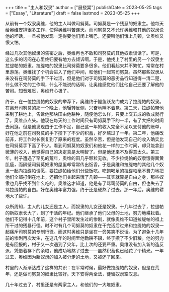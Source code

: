 +++
title = "主人和奴隶"
author = ["展挠棠"]
publishDate = 2023-05-25
tags = ["Essay", "Literature"]
draft = false
lastmod = 2023-05-25
+++

从前有一个奴隶奥维，他的主人叫做司努莫。司努莫是一个残忍的奴隶主。他每天给奥维安排很多工作，使得奥维叫苦连天。而司努莫又不允许奥维和其他的奴隶说他的坏话，一旦被他发现一定得要他们闭上嘴巴，还要叫他们饿上几顿，让奥维又恨又怕。

经过几次其他奴隶的告密之后，奥维再也不敢和司努莫的其他奴隶谈话了。可是，这么多的话闷在心里终归要有地方去倾诉啊。于是，他找上了村里的另一个奴隶主拉缇帕的奴隶。拉缇帕的奴隶比司努莫要多很多。他们看起来并不繁忙，常常在村里游荡。奥维找了个机会进入了他们中间，和他们一起骂司努莫。虽然那些奴隶从来没有在司努莫的手下干过活，但是他们对于司努莫的恶劣品行知道得一清二楚，什么做不完的工作啊，什么不能说的话啊，让奥维感觉他们比他自己还要了解他的苦闷。知音难觅，奥维开心极了。

终于，在一位拉缇帕的奴隶的举荐下，奥维终于鲤鱼跃龙门成为了拉缇帕的奴隶。在离开司努莫的那一个晚上，他辗转反侧，兴奋地睡不着觉。第二天，拉缇帕带他来到了耕地上，告诉他那块田由他耕种，随便他怎么样，只要上交五成的收成就行了。奥维点点头。他现在每天的工作时间只有司努莫手下的一半，有了大把的时间去闲逛。但是他发现由于工作不足，自己这一年的收入完全不足以支付他的账单，好在他之前在司努莫的手下攒下了不少的积蓄，好歹熬过了一年。第二年，他痛改前非，将工作时长恢复到了原来的程度。虽然辛苦，但是他发现自己的收入确实比在司努莫手下高了不少。看到司努莫的奴隶们和他花一样的工作时间，却只能拿到微薄的收入，他觉得自己的决定真是太明智了。但是他还来不及得意太久。第三年，村子遭遇了罕见的荒年，奥维的田几乎颗粒无收。不少拉缇帕的奴隶饿得面黄肌瘦，而隔壁司努莫奴隶的屋里却常常传出饭香。于是奥维和拉缇帕的其他几个奴隶一起向拉缇帕请愿，要拉缇帕给他们分些饭吃。吃饱喝足的拉缇帕毫不费力地把他们全部打倒在地上，还把他们关起来饿了几顿——其实就算是自由之身，那些奴隶也几乎找不到什么吃的。奥维这才知道，他是有了骂司努莫的自由，但也失去了骂拉缇帕的自由。好在奥维年富力强，终于还是硬熬了过去。那一年后，奥维的耕地大了些许。

众所周知，主人的儿女还是主人，而奴隶的儿女还是奴隶。十几年过去了，拉缇帕的新奴隶长大了，到了干活的年纪。他们继承了他们父母的土地，努力地耕耘着。他们不记得十几年前，这个村子里所发生过的惨剧，就像奥维不知道拉缇帕的祖上所干过的残暴行径。时不时有几个司努莫的奴隶在干完活后过来和拉缇帕的奴隶一起痛斥司努莫的专制行径。而这时奥维只是坐在一旁笑笑不说话。为了避免十几年前的惨剧再次发生，在这几年的时间里他勤耕不辍，终于攒了不少旧粮。他的努力是有回报的，村子又一次遇到了灾年，比上次的还要严重。奥维没有加入新的造反派，凭借着存下的余粮，他成功地熬了过去——虽然积蓄也已经花了个精光。一年过去，奥维因为新奴隶的加入被分走的土地，又被还了回来。

村里的人渐渐达成了这样的共识：在平常时候，最好做拉缇帕的奴隶，但是在荒年，还是做司努莫的奴隶比较好。天下安得两全法，徒留奴隶空叹息。

几十年过去了，村里还是有两家主人，和他们的一大堆奴隶。
